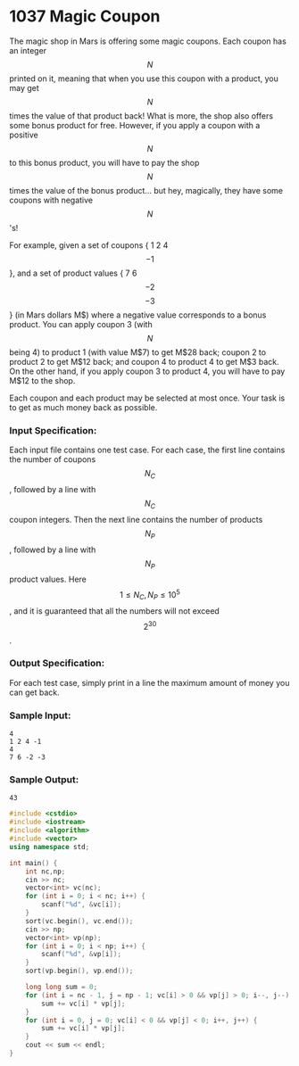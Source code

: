 # 1037 Magic Coupon
The magic shop in Mars is offering some magic coupons. Each coupon has an integer $$N$$ printed on it, meaning that when you use this coupon with a product, you may get $$N$$ times the value of that product back! What is more, the shop also offers some bonus product for free. However, if you apply a coupon with a positive $$N$$ to this bonus product, you will have to pay the shop $$N$$ times the value of the bonus product... but hey, magically, they have some coupons with negative $$N$$'s!

For example, given a set of coupons { 1 2 4 $$-1$$ }, and a set of product values { 7 6 $$-2$$ $$-3$$ } (in Mars dollars M\$) where a negative value corresponds to a bonus product. You can apply coupon 3 (with $$N$$ being 4) to product 1 (with value M\$7) to get M\$28 back; coupon 2 to product 2 to get M\$12 back; and coupon 4 to product 4 to get M\$3 back. On the other hand, if you apply coupon 3 to product 4, you will have to pay M\$12 to the shop.

Each coupon and each product may be selected at most once. Your task is to get as much money back as possible.

### Input Specification:

Each input file contains one test case. For each case, the first line contains the number of coupons $$N_C$$, followed by a line with $$N_C$$ coupon integers. Then the next line contains the number of products $$N_P$$, followed by a line with $$N_P$$ product values. Here $$1\le N_C, N_P \le 10^5$$, and it is guaranteed that all the numbers will not exceed $$2^{30}$$.

### Output Specification:

For each test case, simply print in a line the maximum amount of money you can get back.

### Sample Input:
```in
4
1 2 4 -1
4
7 6 -2 -3
```

### Sample Output:
```out
43
```

```cpp
#include <cstdio>
#include <iostream>
#include <algorithm>
#include <vector>
using namespace std;

int main() {
	int nc,np;
	cin >> nc;
	vector<int> vc(nc);
	for (int i = 0; i < nc; i++) {
		scanf("%d", &vc[i]);
	}
	sort(vc.begin(), vc.end());
	cin >> np;
	vector<int> vp(np);
	for (int i = 0; i < np; i++) {
		scanf("%d", &vp[i]);
	}
	sort(vp.begin(), vp.end());

	long long sum = 0;
	for (int i = nc - 1, j = np - 1; vc[i] > 0 && vp[j] > 0; i--, j--) {
		sum += vc[i] * vp[j];
	}
	for (int i = 0, j = 0; vc[i] < 0 && vp[j] < 0; i++, j++) {
		sum += vc[i] * vp[j];
	}
	cout << sum << endl;
}
```
